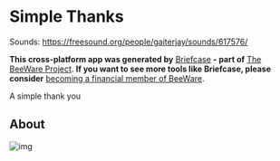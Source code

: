# Simple Thanks

Sounds: <https://freesound.org/people/gaiterjay/sounds/617576/>

**This cross-platform app was generated by**
[Briefcase](https://briefcase.readthedocs.io/) **- part of** [The
BeeWare Project](https://beeware.org/). **If you want to see more tools
like Briefcase, please consider** [becoming a financial member of
BeeWare](https://beeware.org/contributing/membership).

A simple thank you
## About
![img][python_svg]

[python_svg]: https://www.python.org/static/community_logos/python-powered-w.svg
